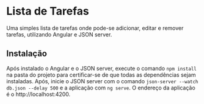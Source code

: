 # Lista de Tarefas

Uma simples lista de tarefas onde pode-se adicionar, editar e remover tarefas, utilizando Angular e JSON server.

## Instalação

Após instalado o Angular e o JSON server, execute o comando `npm install` na pasta do projeto para certificar-se de que todas as dependências sejam instaladas. Após, inicie o JSON server com o comando `json-server --watch db.json --delay 500` e a aplicação com `ng serve`. O endereço da aplicação é o http://localhost:4200.
